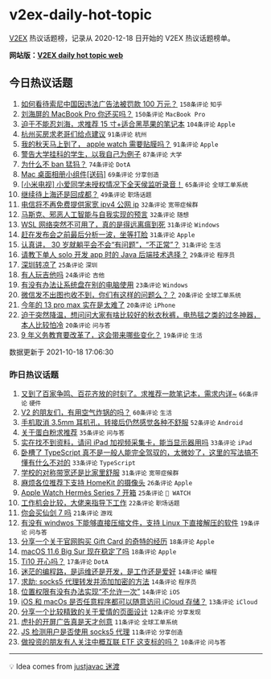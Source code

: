 # v2ex-daily-hot-topic

[V2EX](https://www.v2ex.com/) 热议话题榜，记录从 2020-12-18 日开始的 V2EX 热议话题榜单。

**网站版：[V2EX daily hot topic web](https://boojack.github.io/v2ex-daily-hot-topic-web/)**

## 今日热议话题

<!-- TODAY BEGIN -->

1. [如何看待索尼中国因违法广告法被罚款 100 万元？](https://www.v2ex.com/t/808568) `158条评论` `知乎`
1. [刘海屏的 MacBook Pro 你还买吗？](https://www.v2ex.com/t/808438) `150条评论` `MacBook Pro`
1. [迫于不能忍刘海，求推荐 15 寸+适合黑苹果的笔记本](https://www.v2ex.com/t/808439) `104条评论` `Apple`
1. [杭州买房求老哥们给点建议](https://www.v2ex.com/t/808481) `91条评论` `杭州`
1. [我的秋天马上到了， apple watch 需要贴膜吗？](https://www.v2ex.com/t/808435) `91条评论` `Apple`
1. [警告大学挂科的学生，以我自己为例子](https://www.v2ex.com/t/808601) `87条评论` `大学`
1. [为什么不 ban 猛犸？](https://www.v2ex.com/t/808441) `74条评论` `DotA`
1. [Mac 桌面相册小组件[送码]](https://www.v2ex.com/t/808492) `69条评论` `分享创造`
1. [[小米电视] 小爱同学未授权情况下全天侯监听录音！](https://www.v2ex.com/t/808548) `65条评论` `全球工单系统`
1. [继续待上海还是回成都？](https://www.v2ex.com/t/808494) `49条评论` `职场话题`
1. [电信将不再免费提供家宽 ipv4 公网 ip](https://www.v2ex.com/t/808536) `32条评论` `宽带症候群`
1. [马斯克、邪恶人工智能与自我实现的预言](https://www.v2ex.com/t/808507) `32条评论` `随想`
1. [WSL 网络突然不可用了，真的是得远离瘟到死](https://www.v2ex.com/t/808578) `31条评论` `Windows`
1. [赶在发布会之前最后分析一波，坐等打脸](https://www.v2ex.com/t/808537) `31条评论` `Apple`
1. [认真讲， 30 岁就躺平会不会“有问题”，“不正常”？](https://www.v2ex.com/t/808531) `31条评论` `生活`
1. [请教下单人 solo 开发 app 时的 Java 后端技术选择？](https://www.v2ex.com/t/808490) `29条评论` `程序员`
1. [深圳转凉了](https://www.v2ex.com/t/808440) `25条评论` `深圳`
1. [有人玩吉他吗](https://www.v2ex.com/t/808581) `24条评论` `吉他`
1. [有没有办法让系统盘在别的电脑使用](https://www.v2ex.com/t/808612) `23条评论` `Windows`
1. [微信发不出图也收不到，你们有这样的问题么？？](https://www.v2ex.com/t/808466) `20条评论` `全球工单系统`
1. [今年的 13 pro max 实在是太难了](https://www.v2ex.com/t/808457) `20条评论` `iPhone`
1. [迫于突然降温，想问问大家有啥比较好的秋衣秋裤，电热毯之类的过冬神器，本人比较怕冷](https://www.v2ex.com/t/808451) `20条评论` `问与答`
1. [9 年义务教育要改革了，这会带来哪些变化？](https://www.v2ex.com/t/808538) `19条评论` `生活`

数据更新于 2021-10-18 17:06:30

<!-- TODAY END -->

### 昨日热议话题

<!-- YESTERDAY BEGIN -->

1. [又到了百家争鸣、百花齐放的时刻了。求推荐一款笔记本，需求内详~](https://www.v2ex.com/t/808313) `66条评论` `硬件`
1. [V2 的朋友们，有用空气炸锅的吗？](https://www.v2ex.com/t/808320) `60条评论` `生活`
1. [手机取消 3.5mm 耳机孔，转接后仍然感觉各种不舒服](https://www.v2ex.com/t/808343) `52条评论` `Android`
1. [关于蛋白粉求推荐](https://www.v2ex.com/t/808326) `35条评论` `问与答`
1. [实在找不到资料，请问 iPad 加视频采集卡，能当显示器用吗](https://www.v2ex.com/t/808321) `33条评论` `iPad`
1. [卧槽了 TypeScript 真不是一般人能完全驾驭的，太微妙了，这里的写法搞不懂有什么不对的](https://www.v2ex.com/t/808330) `33条评论` `TypeScript`
1. [学校的对称带宽还是比家里舒服](https://www.v2ex.com/t/808324) `31条评论` `宽带症候群`
1. [麻烦各位推荐下支持 HomeKit 的摄像头](https://www.v2ex.com/t/808388) `26条评论` `Apple`
1. [Apple Watch Hermès Series 7 开箱](https://www.v2ex.com/t/808334) `25条评论` ` WATCH`
1. [工作机会比较，大佬来指导下工作](https://www.v2ex.com/t/808381) `22条评论` `职场话题`
1. [你会买仙剑 7 吗](https://www.v2ex.com/t/808305) `21条评论` `游戏`
1. [有没有 windwos 下能够直接压缩文件，支持 Linux 下直接解压的软件](https://www.v2ex.com/t/808375) `19条评论` `问与答`
1. [分享一个关于官网购买 Gift Card 的奇特的经历](https://www.v2ex.com/t/808408) `18条评论` `Apple`
1. [macOS 11.6 Big Sur 现在稳定了吗](https://www.v2ex.com/t/808364) `18条评论` `Apple`
1. [Ti10 开心吗？](https://www.v2ex.com/t/808415) `17条评论` `DotA`
1. [迷茫的编程路，是运维还是开发，是工作还是爱好](https://www.v2ex.com/t/808374) `14条评论` `编程`
1. [求助: socks5 代理转发并添加加密的方法](https://www.v2ex.com/t/808341) `14条评论` `程序员`
1. [位置权限有没有办法实现“不允许一次”](https://www.v2ex.com/t/808335) `14条评论` `iOS`
1. [iOS 和 macOs 是否任意程序都可以随意访问 iCloud 存储？](https://www.v2ex.com/t/808336) `13条评论` `iCloud`
1. [分享一个比较精致的关于爱情的页面设计](https://www.v2ex.com/t/808303) `12条评论` `分享发现`
1. [虎扑的开屏广告真是天才创意](https://www.v2ex.com/t/808390) `11条评论` `全球工单系统`
1. [JS 检测用户是否使用 socks5 代理](https://www.v2ex.com/t/808361) `11条评论` `分享创造`
1. [做投资的朋友有人关注中概互联 ETF 这支标的吗？](https://www.v2ex.com/t/808387) `10条评论` `问与答`

<!-- YESTERDAY END -->

---

💡 Idea comes from [justjavac 迷渡](https://github.com/justjavac/)
